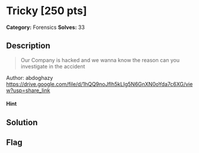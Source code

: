 # Tricky [250 pts]

**Category:** Forensics
**Solves:** 33

## Description
>Our Company is hacked and we wanna know the reason 
can you investigate in the accident 

Author: abdoghazy
https://drive.google.com/file/d/1hQQ9noJflh5kLIg5N6GnXN0oYda7c6XG/view?usp=share_link

#### Hint 

## Solution

## Flag

